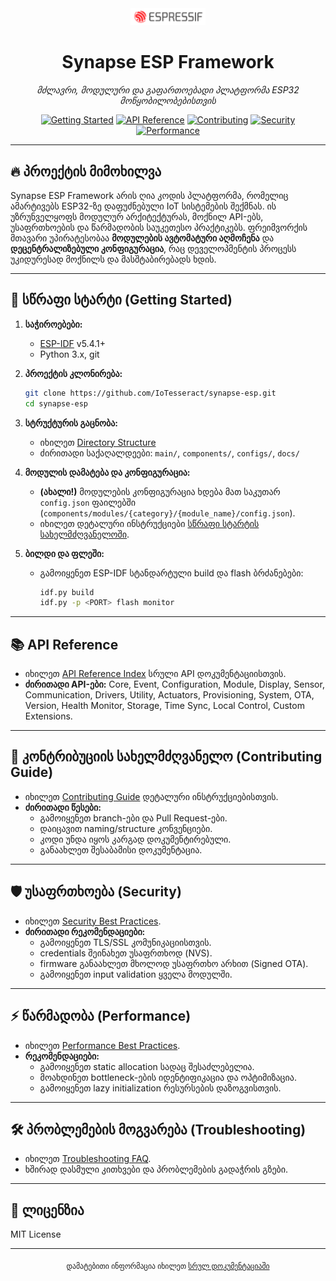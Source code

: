 <div align="center">
  <a href="https://github.com/espressif/esp-idf">
    <img src="https://raw.githubusercontent.com/espressif/esp-idf/master/docs/_static/espressif-logo.svg" width="120" alt="ESP-IDF Logo"/>
  </a>
  
# Synapse ESP Framework
  
  _მძლავრი, მოდულური და გაფართოებადი პლატფორმა ESP32 მოწყობილობებისთვის_
  
  [![Getting Started](https://img.shields.io/badge/-სწრაფი%20სტარტი-blue?style=for-the-badge&logo=read-the-docs)](docs/tutorials/getting_started.md)
  [![API Reference](https://img.shields.io/badge/-API%20Reference-green?style=for-the-badge&logo=c)](docs/api_reference/api_index.md)
  [![Contributing](https://img.shields.io/badge/-კონტრიბუცია-orange?style=for-the-badge&logo=github)](docs/contributing/contributing_guide.md)
  [![Security](https://img.shields.io/badge/-უსაფრთხოება-red?style=for-the-badge&logo=lock)](docs/security/security_best_practices.md)
  [![Performance](https://img.shields.io/badge/-წარმადობა-yellow?style=for-the-badge&logo=speedtest)](docs/performance/performance_best_practices.md)
</div>

---

## 🔥 პროექტის მიმოხილვა

Synapse ESP Framework არის ღია კოდის პლატფორმა, რომელიც ამარტივებს ESP32-ზე დაფუძნებული IoT სისტემების შექმნას. ის უზრუნველყოფს მოდულურ არქიტექტურას, მოქნილ API-ებს, უსაფრთხოების და წარმადობის საუკეთესო პრაქტიკებს. ფრეიმვორქის მთავარი უპირატესობაა **მოდულების ავტომატური აღმოჩენა** და **დეცენტრალიზებული კონფიგურაცია**, რაც დეველოპმენტის პროცესს უკიდურესად მოქნილს და მასშტაბირებადს ხდის.

---

## 🚀 სწრაფი სტარტი (Getting Started)

1. **საჭიროებები:**
    * [ESP-IDF](https://docs.espressif.com/projects/esp-idf/en/latest/esp32/get-started/index.html) v5.4.1+
    * Python 3.x, git

2. **პროექტის კლონირება:**

    ```sh
    git clone https://github.com/IoTesseract/synapse-esp.git
    cd synapse-esp
    ```

3. **სტრუქტურის გაცნობა:**
    * იხილეთ [Directory Structure](docs/structure/directory_structure.md)
    * ძირითადი საქაღალდეები: `main/`, `components/`, `configs/`, `docs/`

4. **მოდულის დამატება და კონფიგურაცია:**
    * **(ახალი!)** მოდულების კონფიგურაცია ხდება მათ საკუთარ `config.json` ფაილებში (`components/modules/{category}/{module_name}/config.json`).
    * იხილეთ დეტალური ინსტრუქციები [სწრაფი სტარტის სახელმძღვანელოში](docs/tutorials/getting_started.md).

5. **ბილდი და ფლეში:**
    * გამოიყენეთ ESP-IDF სტანდარტული build და flash ბრძანებები:

      ```sh
      idf.py build
      idf.py -p <PORT> flash monitor
      ```

---

## 📚 API Reference

* იხილეთ [API Reference Index](docs/api_reference/api_index.md) სრული API დოკუმენტაციისთვის.
* **ძირითადი API-ები:** Core, Event, Configuration, Module, Display, Sensor, Communication, Drivers, Utility, Actuators, Provisioning, System, OTA, Version, Health Monitor, Storage, Time Sync, Local Control, Custom Extensions.

---

## 🤝 კონტრიბუციის სახელმძღვანელო (Contributing Guide)

* იხილეთ [Contributing Guide](docs/contributing/contributing_guide.md) დეტალური ინსტრუქციებისთვის.
* **ძირითადი წესები:**
  * გამოიყენეთ branch-ები და Pull Request-ები.
  * დაიცავით naming/structure კონვენციები.
  * კოდი უნდა იყოს კარგად დოკუმენტირებული.
  * განაახლეთ შესაბამისი დოკუმენტაცია.

---

## 🛡️ უსაფრთხოება (Security)

* იხილეთ [Security Best Practices](docs/security/security_best_practices.md).
* **ძირითადი რეკომენდაციები:**
  * გამოიყენეთ TLS/SSL კომუნიკაციისთვის.
  * credentials შეინახეთ უსაფრთხოდ (NVS).
  * firmware განაახლეთ მხოლოდ უსაფრთხო არხით (Signed OTA).
  * გამოიყენეთ input validation ყველა მოდულში.

---

## ⚡ წარმადობა (Performance)

* იხილეთ [Performance Best Practices](docs/performance/performance_best_practices.md).
* **რეკომენდაციები:**
  * გამოიყენეთ static allocation სადაც შესაძლებელია.
  * მოახდინეთ bottleneck-ების იდენტიფიკაცია და ოპტიმიზაცია.
  * გამოიყენეთ lazy initialization რესურსების დაზოგვისთვის.

---

## 🛠️ პრობლემების მოგვარება (Troubleshooting)

* იხილეთ [Troubleshooting FAQ](docs/troubleshooting/faq.md).
* ხშირად დასმული კითხვები და პრობლემების გადაჭრის გზები.

---

## 📄 ლიცენზია

MIT License

---

<div align="center">
  <sub>დამატებითი ინფორმაცია იხილეთ <a href="docs/README.md">სრულ დოკუმენტაციაში</a></sub>
</div>
